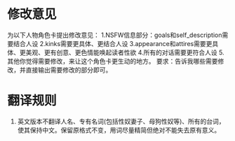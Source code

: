 # 修改意见
 为以下人物角色卡提出修改意见：
1.NSFW信息部分：goals和self_description需要结合人设
2.kinks需要更具体、更结合人设
3.appearance和attires需要更具体、更美观、更有创意、更色情能唤起读者性欲
4.所有的对话需要更符合人设
5.其他你觉得需要修改，来让这个角色卡更生动的地方。
要求：告诉我哪些需要修改，并直接输出需要修改的部分即可。

# 翻译规则
1. 英文版本不翻译人名、专有名词(包括性奴妻子、母狗性奴等)、所有的台词，使其保持中文。保留原格式不变，用词尽量精简但绝对不能失去原有意义。